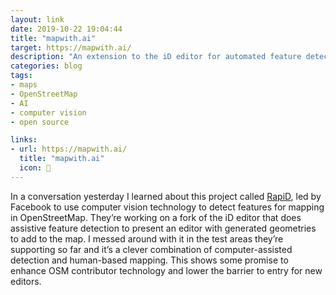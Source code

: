 ```yaml
---
layout: link
date: 2019-10-22 19:04:44
title: "mapwith.ai"
target: https://mapwith.ai/
description: "An extension to the iD editor for automated feature detection."
categories: blog
tags:
- maps
- OpenStreetMap
- AI
- computer vision
- open source

links:
- url: https://mapwith.ai/
  title: "mapwith.ai"
  icon: 🤖
---
```


In a conversation yesterday I learned about this project called [RapiD](https://github.com/facebookincubator/RapiD "RapiD"), led by Facebook to use computer vision technology to detect features for mapping in OpenStreetMap. They’re working on a fork of the iD editor that does assistive feature detection to present an editor with generated geometries to add to the map. I messed around with it in the test areas they’re supporting so far and it’s a clever combination of computer-assisted detection and human-based mapping. This shows some promise to enhance OSM contributor technology and lower the barrier to entry for new editors.
